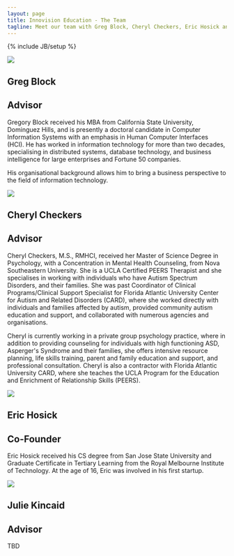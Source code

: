 ```yaml
---
layout: page
title: Innovision Education - The Team
tagline: Meet our team with Greg Block, Cheryl Checkers, Eric Hosick and Julie Kincaid.
---
```

{% include JB/setup %}

<div class="featurette cursor-pointer">
    <img class="featurette-image pull-left popup-image" src="../assets/img/gregBlock.png"></img>
  <h2 class="featurette-heading">Greg Block</h2>
  <h2 class="featurette-heading muted">Advisor</h2>
  <p class="lead">Gregory Block received his MBA from California State University, Dominguez Hills, and is presently a doctoral candidate in Computer Information Systems with an emphasis in Human Computer Interfaces (HCI). He has worked in information technology for more than two decades, specialising in distributed systems, database technology, and business intelligence for large enterprises and Fortune 50 companies.</p><p class="lead">His organisational background allows him to bring a business perspective to the field of information technology.</p>
</div>

<div class="featurette cursor-pointer">
    <img class="featurette-image pull-right popup-image" src="../assets/img/cherylCheckers.png"></img>
  <h2 class="featurette-heading">Cheryl Checkers</h2>
  <h2 class="featurette-heading muted">Advisor</h2>
  <p class="lead">Cheryl Checkers, M.S., RMHCI, received her Master of Science Degree in Psychology, with a Concentration in Mental Health Counseling, from Nova Southeastern University. She is a UCLA Certified PEERS Therapist and she specialises in working with individuals who have Autism Spectrum Disorders, and their families. She was past Coordinator of Clinical Programs/Clinical Support Specialist for Florida Atlantic University Center for Autism and Related Disorders (CARD), where she worked directly with individuals and families affected by autism, provided community autism education and support, and collaborated with numerous agencies and organisations.</p><p class="lead"> Cheryl is currently working in a private group psychology practice, where in addition to providing counseling for individuals with high functioning ASD, Asperger's Syndrome and their families, she offers intensive resource planning, life skills training, parent and family education and support, and professional consultation. Cheryl is also a contractor with Florida Atlantic University CARD, where she teaches the UCLA Program for the Education and Enrichment of Relationship Skills (PEERS).</p>
</div>

<div class="featurette cursor-pointer">
    <img class="featurette-image pull-right popup-image" src="../assets/img/ericHosick.png"></img>
  <h2 class="featurette-heading">Eric Hosick</h2>
  <h2 class="featurette-heading muted">Co-Founder</h2>
  <p class="lead">Eric Hosick received his CS degree from San Jose State University and Graduate Certificate in Tertiary Learning from the Royal Melbourne Institute of Technology. At the age of 16, Eric was involved in his first startup.</p>
</div>

<div class="featurette cursor-pointer">
    <img class="featurette-image pull-left popup-image" src="../assets/img/julieKincaid.png"></img>
  <h2 class="featurette-heading">Julie Kincaid</h2>
  <h2 class="featurette-heading muted">Advisor</h2>
  <p class="lead">TBD</p>
</div>




<!--
<div class="featurette cursor-pointer">
    <img class="featurette-image pull-right popup-image" src="../assets/img/ruby_roo.png"></img>
  <h2 class="featurette-heading">Ruby Roo Nguyen</h2>
  <h2 class="featurette-heading muted">Chief Puppy Officer</h2>
  <p class="lead">When not sleeping, Ruby helps us by finding the best smells in the room. She is often found playing with toys or asking someone to take her for a walk.</p>
</div>

-->


